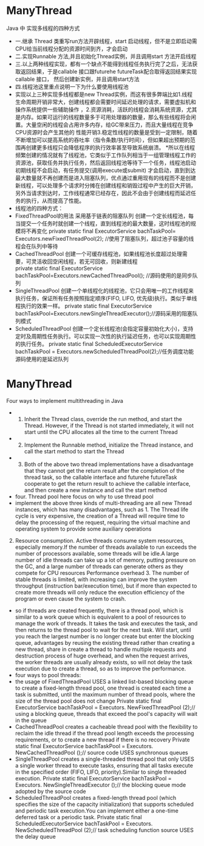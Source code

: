 # ManyThread
Java 中 实现多线程的四种方式
* 一.继承 Thread 类重写run方法开辟线程，start 启动线程，但不是立即启动需CPU给当前线程分配的资源时间到齐，才会启动
* 二.实现Runnable 方法,并且初始化Thread实例，并且调用start 方法开启线程
* 三.以上两种线程实现，都有一个缺点不能得到线程任务执行完了之后，无法获取返回结果，于是callable 接口跟futurehe futureTask配合取得返回结果实现callable 接口， 然后创建新实例，并且调用start方法
* 四.线程池这里重点说明一下为什么要使用线程池
 * 实现以上三种实现多线程都是new Thread实例，而这有很多弊端比如1.线程生命周期开销非常大，创建线程都会需要时间延迟处理的请求，需要虚拟机和操作系统提供一些辅助操作
 ，2.资源消耗，活跃的线程会消耗系统资源，尤其是内存。如果可运行的线程数量多于可用处理器的数量，那么有些线程将会闲置。大量空闲的线程会占用许多内存，给GC带来压力，而且大量线程在竞争CPU资源时会产生其他的
 性能开销3.稳定性线程的数量是受到一定限制，随着不断增加可以提高系统的吞吐率（指令条数/执行时间），但如果超出预期的范围再创建更多线程只会降低程序的执行效率甚至导致系统崩溃。
 *所以在线程频繁创建的情况就有了线程池，它类似于工作队列相当于一组管理线程工作的资源池，获取任务并执行任务，然后返回线程池等待下一个任务，线程池启动初期线程不会启动，有任务提交(调用execute或submit)
 才会启动，直到到达最大数量就不再创建而是进入阻塞队列，优点通过重用现有的线程而不是创建新线程，可以处理多个请求时分摊在创建线程和销毁过程中产生的巨大开销，另外当请求到达时，工作线程通常已经存在，因此不会由于创建线程而延迟任务的执行，从而提高了性能。
 * 线程池的四种方式：
 * FixedThreadPool的用法  采用基于链表的阻塞队列  创建一个定长线程池，每当提交一个任务时就创建一个线程，直到线程池的最大数量，这时线程池的规模将不再变化
  private  static  final ExecutorService  bachTaskPool= Executors.newFixedThreadPool(2);    //使用了阻塞队列，超过池子容量的线程会在队列中等待
  * CachedThreadPool 创建一个可缓存线程池，如果线程池长度超过处理需要，可灵活收回空闲线程，若无可回收，则新建线程  
  private  static  final ExecutorService bachTaskPool=Executors.newCachedThreadPool();  //源码使用的是同步队列
 * SingleThreadPool 创建一个单线程化的线程池，它只会用唯一的工作线程来执行任务，保证所有任务按照指定顺序(FIFO, LIFO, 优先级)执行。类似于单线程执行的效果一样。
  private static  final ExecutorService bachTaskPool=Executors.newSingleThreadExecutor();//源码采用的阻塞队列模式
  * ScheduledThreadPool 创建一个定长线程池(会指定容量初始化大小)，支持定时及周期性任务执行。可以实现一次性的执行延迟任务，也可以实现周期性的执行任务。
   private static final ScheduledExecutorService bachTaskPool = Executors.newScheduledThreadPool(2);//任务调度功能  源码使用的是延迟队列
   

# ManyThread
Four ways to implement multithreading in Java
* 1. Inherit the Thread class, override the run method, and start the Thread. However, if the Thread is not started immediately, it will not start until the CPU allocates all the time to the current Thread
* 2. Implement the Runnable method, initialize the Thread instance, and call the start method to start the Thread
* 3. Both of the above two thread implementations have a disadvantage that they cannot get the return result after the completion of the thread task, so the callable interface and futurehe futureTask cooperate to get the return result to achieve the callable interface, and then create a new instance and call the start method
* four. Thread pool here focus on why to use thread pool
* implement the above three kinds of multi-threading are all new Thread instances, which has many disadvantages, such as 1. The Thread life cycle is very expensive, the creation of a Thread will require time to delay the processing of the request, requiring the virtual machine and operating system to provide some auxiliary operations
2. Resource consumption. Active threads consume system resources, especially memory.If the number of threads available to run exceeds the number of processors available, some threads will be idle.A large number of idle threads can take up a lot of memory, putting pressure on the GC, and a large number of threads can generate others as they compete for CPU resources
Performance overhead 3. The number of stable threads is limited, with increasing can improve the system throughput (instruction bar/execution time), but if more than expected to create more threads will only reduce the execution efficiency of the program or even cause the system to crash.
* so if threads are created frequently, there is a thread pool, which is similar to a work queue which is equivalent to a pool of resources to manage the work of threads. It takes the task and executes the task, and then returns to the thread pool to wait for the next task.
Will start, until you reach the largest number is no longer create but enter the blocking queue, advantages by reusing the existing thread rather than creating a new thread, share in create a thread to handle multiple requests and destruction process of huge overhead, and when the request arrives, the worker threads are usually already exists, so will not delay the task execution due to create a thread, so as to improve the performance.
* four ways to pool threads:
* the usage of FixedThreadPool USES a linked list-based blocking queue to create a fixed-length thread pool, one thread is created each time a task is submitted, until the maximum number of thread pools, where the size of the thread pool does not change
Private static final ExecutorService bachTaskPool = Executors. NewFixedThreadPool (2);// using a blocking queue, threads that exceed the pool's capacity will wait in the queue
* CachedThreadPool creates a cacheable thread pool with the flexibility to reclaim the idle thread if the thread pool length exceeds the processing requirements, or to create a new thread if there is no recovery
Private static final ExecutorService bachTaskPool = Executors. NewCachedThreadPool ();// source code USES synchronous queues
* SingleThreadPool creates a single-threaded thread pool that only USES a single worker thread to execute tasks, ensuring that all tasks execute in the specified order (FIFO, LIFO, priority).Similar to single threaded execution.
Private static final ExecutorService bachTaskPool = Executors. NewSingleThreadExecutor ();// the blocking queue mode adopted by the source code
* ScheduledThreadPool creates a fixed-length thread pool (which specifies the size of the capacity initialization) that supports scheduled and periodic task execution.You can implement either a one-time deferred task or a periodic task.
Private static final ScheduledExecutorService bachTaskPool = Executors. NewScheduledThreadPool (2);// task scheduling function source USES the delay queue
   
